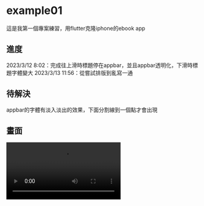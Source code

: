 # example01

這是我第一個專案練習，用flutter克隆iphone的ebook app

## 進度
2023/3/12 8:02：完成往上滑時標題停在appbar，並且appbar透明化，下滑時標題字體變大
2023/3/13 11:56：從嘗試排版到亂寫一通

## 待解決
appbar的字體有淡入淡出的效果，下面分割線到一個點才會出現

## 畫面

![](https://user-images.githubusercontent.com/69885352/224756615-1ca20705-07ee-4490-87ae-8bccfb36459d.mov)




